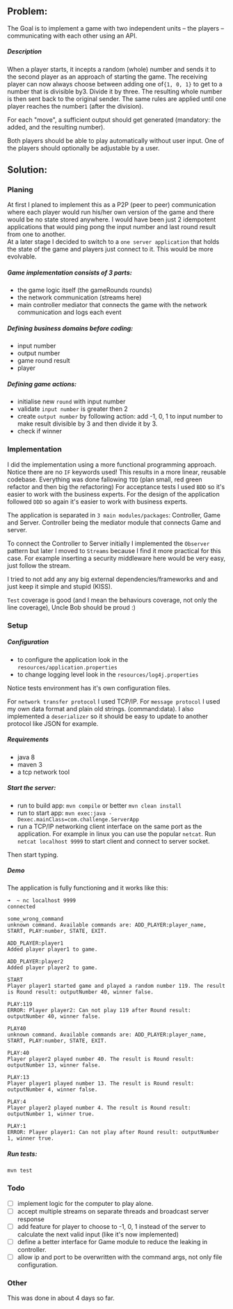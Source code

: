 ## Problem:

The Goal is to implement a game with two independent units – the players – communicating with each other using an API.

##### Description

When a player starts, it incepts a random (whole) number and sends it to the second player as an approach of starting the game.
The receiving player can now always choose between adding one of​`{­1, 0, 1}` to get to a number that is divisible by​3. Divide it by three. 
The resulting whole number is then sent back to the original sender.
The same rules are applied until one player reaches the number​`1` (after the division).

For each "move", a sufficient output should get generated (mandatory: the added, and the resulting number).

Both players should be able to play automatically without user input. One of the players should optionally be adjustable by a user.

## Solution:

### Planing

At first I planed to implement this as a P2P (peer to peer) communication where each player would run his/her own version of the game and there would be no state stored anywhere. I would have been just 2 idempotent applications that would ping pong the input number and last round result from one to another.  
At a later stage I decided to switch to a `one server application` that holds the state of the game and players just connect to it. This would be more evolvable.  

##### Game implementation consists of 3 parts:
 - the game logic itself (the gameRounds rounds)
 - the network communication (streams here)
 - main controller mediator that connects the game with the network communication and logs each event
 
 
##### Defining business domains before coding:
  - input number
  - output number
  - game round result
  - player
  
##### Defining game actions:
  - initialise new `round` with input number
  - validate `input number` is greater then 2
  - create `output number` by following action: add -1, 0, 1 to input number to make result divisible by 3 and then divide it by 3.
  - check if winner


### Implementation 

 I did the implementation using a more functional programming approach. Notice there are no `IF` keywords used! This results in a more linear, reusable codebase.
 Everything was done fallowing `TDD` (plan small, red green refactor and then big the refactoring)
 For acceptance tests I used `BDD` so it's easier to work with the business experts.
 For the design of the application followed `DDD` so again it's easier to work with business experts.
 
 The application is separated in `3 main modules/packages`: Controller, Game and Server. 
 Controller being the mediator module that connects Game and server.
 
 To connect the Controller to Server initially I implemented the `Observer` pattern but later I moved to `Streams` because I find it more practical for this case. For example inserting a security middleware here would be very easy, just follow the stream.  
  
 I tried to not add any any big external dependencies/frameworks and and just keep it simple and stupid (KISS).
 
 `Test` coverage is good (and I mean the behaviours coverage, not only the line coverage), Uncle Bob should be proud :)

 ### Setup
 
 ##### Configuration
 - to configure the application look in the `resources/application.properties`
 - to change logging level look in the `resources/log4j.properties`
 
 Notice tests environment has it's own configuration files.
 
 
 For `network transfer protocol` I used TCP/IP.
 For `message protocol` I used my own data format and plain old strings.  (command:data). 
 I also implemented a `deserializer` so it should be easy to update to another protocol like JSON for example.

##### Requirements
- java 8
- maven 3
- a tcp network tool
 
##### Start the server:

- run to build app: `mvn compile` or better `mvn clean install` 
- run to start app: `mvn exec:java -Dexec.mainClass=com.challenge.ServerApp`
- run a TCP/IP networking client interface on the same port as the application. 
For example in linux you can use the popular `netcat`. Run `netcat localhost 9999` to start client and connect to server socket.

Then start typing.

##### Demo
The application is fully functioning and it works like this:
```
➜  ~ nc localhost 9999 
connected

some_wrong_command
unknown command. Available commands are: ADD_PLAYER:player_name, START, PLAY:number, STATE, EXIT.

ADD_PLAYER:player1
Added player player1 to game.

ADD_PLAYER:player2
Added player player2 to game.

START
Player player1 started game and played a random number 119. The result is Round result: outputNumber 40, winner false.

PLAY:119
ERROR: Player player2: Can not play 119 after Round result: outputNumber 40, winner false.

PLAY40
unknown command. Available commands are: ADD_PLAYER:player_name, START, PLAY:number, STATE, EXIT.

PLAY:40
Player player2 played number 40. The result is Round result: outputNumber 13, winner false.

PLAY:13
Player player1 played number 13. The result is Round result: outputNumber 4, winner false.

PLAY:4
Player player2 played number 4. The result is Round result: outputNumber 1, winner true.

PLAY:1
ERROR: Player player1: Can not play after Round result: outputNumber 1, winner true.
``` 
 
 
 
##### Run tests:
```
mvn test
```

### Todo
 - [ ] implement logic for the computer to play alone.
 - [ ] accept multiple streams on separate threads and broadcast server response 
 - [ ] add feature for player to choose to -1, 0, 1 instead of the server to calculate the next valid input (like it's now implemented) 
 - [ ] define a better interface for Game module to reduce the leaking in controller.
 - [ ] allow ip and port to be overwritten with the command args, not only file configuration. 
 
### Other 
 This was done in about 4 days so far.
 
 
